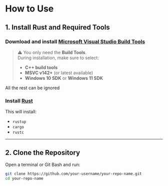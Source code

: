 # How to Use

## 1. Install Rust and Required Tools

###  Download and install [Microsoft Visual Studio Build Tools](https://visualstudio.microsoft.com/visual-cpp-build-tools/)

> ⚠️ You only need the **Build Tools**.  
> During installation, make sure to select:
>
> -  **C++ build tools**
> -  **MSVC v142+** (or latest available)
> -  **Windows 10 SDK** or **Windows 11 SDK**

All the rest can be ignored

### Install [Rust](https://www.rust-lang.org/tools/install)

This will install:

- `rustup`
- `cargo`
- `rustc`

---

## 2. Clone the Repository

Open a terminal or Git Bash and run:

```bash
git clone https://github.com/your-username/your-repo-name.git
cd your-repo-name
